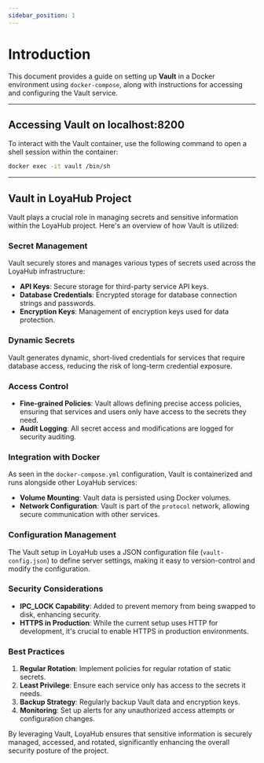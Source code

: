 ```yaml
---
sidebar_position: 1
---
```


# Introduction 

This document provides a guide on setting up **Vault** in a Docker environment using `docker-compose`, along with instructions for accessing and configuring the Vault service.

---

## **Accessing Vault on localhost:8200**

To interact with the Vault container, use the following command to open a shell session within the container:

```sh
docker exec -it vault /bin/sh
```

---

## **Vault in LoyaHub Project**

Vault plays a crucial role in managing secrets and sensitive information within the LoyaHub project. Here's an overview of how Vault is utilized:

### Secret Management

Vault securely stores and manages various types of secrets used across the LoyaHub infrastructure:

- **API Keys**: Secure storage for third-party service API keys.
- **Database Credentials**: Encrypted storage for database connection strings and passwords.
- **Encryption Keys**: Management of encryption keys used for data protection.

### Dynamic Secrets

Vault generates dynamic, short-lived credentials for services that require database access, reducing the risk of long-term credential exposure.

### Access Control

- **Fine-grained Policies**: Vault allows defining precise access policies, ensuring that services and users only have access to the secrets they need.
- **Audit Logging**: All secret access and modifications are logged for security auditing.

### Integration with Docker

As seen in the `docker-compose.yml` configuration, Vault is containerized and runs alongside other LoyaHub services:

- **Volume Mounting**: Vault data is persisted using Docker volumes.
- **Network Configuration**: Vault is part of the `protocol` network, allowing secure communication with other services.

### Configuration Management

The Vault setup in LoyaHub uses a JSON configuration file (`vault-config.json`) to define server settings, making it easy to version-control and modify the configuration.

### Security Considerations

- **IPC_LOCK Capability**: Added to prevent memory from being swapped to disk, enhancing security.
- **HTTPS in Production**: While the current setup uses HTTP for development, it's crucial to enable HTTPS in production environments.

### Best Practices

1. **Regular Rotation**: Implement policies for regular rotation of static secrets.
2. **Least Privilege**: Ensure each service only has access to the secrets it needs.
3. **Backup Strategy**: Regularly backup Vault data and encryption keys.
4. **Monitoring**: Set up alerts for any unauthorized access attempts or configuration changes.

By leveraging Vault, LoyaHub ensures that sensitive information is securely managed, accessed, and rotated, significantly enhancing the overall security posture of the project.
